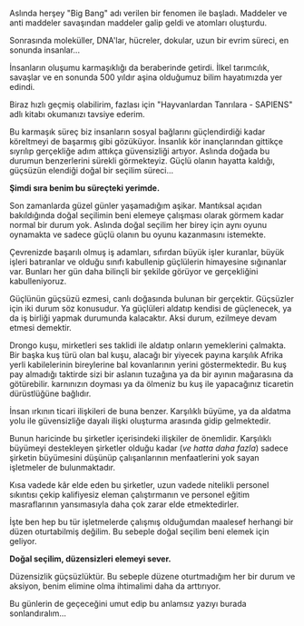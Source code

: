 ﻿---
# layout: single
# name: zor-gunler
# title: "Zor Günler"
# category: articles
---

Aslında herşey "Big Bang" adı verilen bir fenomen ile başladı. Maddeler ve anti maddeler savaşından maddeler galip geldi ve atomları oluşturdu. 

Sonrasında moleküller, DNA'lar, hücreler, dokular, uzun bir evrim süreci, en sonunda insanlar...

İnsanların oluşumu karmaşıklığı da beraberinde getirdi. İlkel tarımcılık, savaşlar ve en sonunda 500 yıldır aşina olduğumuz bilim hayatımızda yer edindi.

Biraz hızlı geçmiş olabilirim, fazlası için "Hayvanlardan Tanrılara - SAPIENS" adlı kitabı okumanızı tavsiye ederim.

Bu karmaşık süreç biz insanların sosyal bağlarını güçlendirdiği kadar köreltmeyi de başarmış gibi gözüküyor. İnsanlık kör inançlarından gittikçe sıyrılıp gerçekliğe adım attıkça güvensizliği artıyor.
Aslında doğada bu durumun benzerlerini sürekli görmekteyiz. Güçlü olanın hayatta kaldığı, güçsüzün elendiği doğal bir seçilim süreci...

**Şimdi sıra benim bu süreçteki yerimde.**

Son zamanlarda güzel günler yaşamadığım aşikar. Mantıksal açıdan bakıldığında doğal seçilimin beni elemeye çalışması olarak görmem kadar normal bir durum yok. Aslında doğal seçilim her birey için aynı oyunu oynamakta ve sadece güçlü olanın bu oyunu kazanmasını istemekte.

Çevrenizde başarılı olmuş iş adamları, sıfırdan büyük işler kuranlar, büyük işleri batıranlar ve olduğu sınıfı kabullenip güçlülerin himayesine sığınanlar var. Bunları her gün daha bilinçli bir şekilde görüyor ve gerçekliğini kabulleniyoruz.

Güçlünün güçsüzü ezmesi, canlı doğasında bulunan bir gerçektir. Güçsüzler için iki durum söz konusudur. Ya güçlüleri aldatıp kendisi de güçlenecek, ya da iş birliği yapmak durumunda kalacaktır. Aksi durum, ezilmeye devam etmesi demektir.

Drongo kuşu, mirketleri ses taklidi ile aldatıp onların yemeklerini çalmakta. Bir başka kuş türü olan bal kuşu, alacağı bir yiyecek payına karşılık Afrika yerli kabilelerinin bireylerine bal kovanlarının yerini göstermektedir. Bu kuş pay almadığı taktirde sizi bir aslanın tuzağına ya da bir ayının mağarasına da götürebilir. karnınızın doyması ya da ölmeniz bu kuş ile yapacağınız ticaretin dürüstlüğüne bağlıdır.

İnsan ırkının ticari ilişkileri de buna benzer. Karşılıklı büyüme, ya da aldatma yolu ile güvensizliğe dayalı ilişki oluşturma arasında gidip gelmektedir.

Bunun haricinde bu şirketler içerisindeki ilişkiler de önemlidir. Karşılıklı büyümeyi destekleyen şirketler olduğu kadar (*ve hatta daha fazla*) sadece şirketin büyümesini düşünüp çalışanlarının menfaatlerini yok sayan işletmeler de bulunmaktadır. 

Kısa vadede kâr elde eden bu şirketler, uzun vadede nitelikli personel sıkıntısı çekip kalifiyesiz eleman çalıştırmanın ve personel eğitim masraflarının yansımasıyla daha çok zarar elde etmektedirler.

İşte ben hep bu tür işletmelerde çalışmış olduğumdan maalesef herhangi bir düzen oturtabilmiş değilim. Bu sebeple doğal seçilim beni elemek için geliyor.

**Doğal seçilim, düzensizleri elemeyi sever.**

Düzensizlik güçsüzlüktür. Bu sebeple düzene oturtmadığım her bir durum ve aksiyon, benim elimine olma ihtimalimi daha da arttırıyor.

Bu günlerin de geçeceğini umut edip bu anlamsız yazıyı burada sonlandıralım...